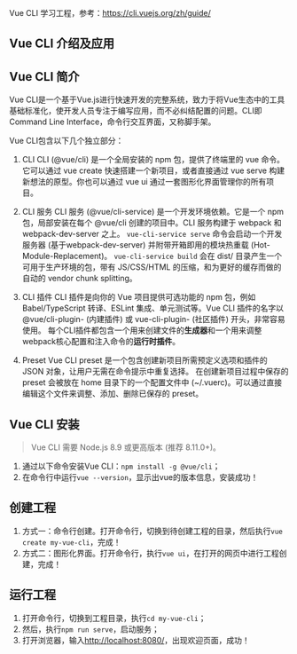 Vue CLI 学习工程，参考：<https://cli.vuejs.org/zh/guide/>

## Vue CLI 介绍及应用

## Vue CLI 简介
Vue CLI是一个基于Vue.js进行快速开发的完整系统，致力于将Vue生态中的工具基础标准化，使开发人员专注于编写应用，而不必纠结配置的问题。CLI即Command Line Interface，命令行交互界面，又称脚手架。

Vue CLI包含以下几个独立部分：
1. CLI
CLI (@vue/cli) 是一个全局安装的 npm 包，提供了终端里的 vue 命令。它可以通过 vue create 快速搭建一个新项目，或者直接通过 vue serve 构建新想法的原型。你也可以通过 vue ui 通过一套图形化界面管理你的所有项目。

2. CLI 服务
CLI 服务 (@vue/cli-service) 是一个开发环境依赖。它是一个 npm 包，局部安装在每个 @vue/cli 创建的项目中。CLI 服务构建于 webpack 和 webpack-dev-server 之上。
`vue-cli-service serve` 命令会启动一个开发服务器 (基于webpack-dev-server) 并附带开箱即用的模块热重载 (Hot-Module-Replacement)。
`vue-cli-service build` 会在 dist/ 目录产生一个可用于生产环境的包，带有 JS/CSS/HTML 的压缩，和为更好的缓存而做的自动的 vendor chunk splitting。

3. CLI 插件
CLI 插件是向你的 Vue 项目提供可选功能的 npm 包，例如 Babel/TypeScript 转译、ESLint 集成、单元测试等。Vue CLI 插件的名字以 @vue/cli-plugin- (内建插件) 或 vue-cli-plugin- (社区插件) 开头，非常容易使用。
每个CLI插件都包含一个用来创建文件的**生成器**和一个用来调整webpack核心配置和注入命令的**运行时插件**。

4. Preset
Vue CLI preset 是一个包含创建新项目所需预定义选项和插件的 JSON 对象，让用户无需在命令提示中重复选择。
在创建新项目过程中保存的 preset 会被放在 home 目录下的一个配置文件中 (~/.vuerc)。可以通过直接编辑这个文件来调整、添加、删除已保存的 preset。

## Vue CLI 安装
> Vue CLI 需要 Node.js 8.9 或更高版本 (推荐 8.11.0+)。

1. 通过以下命令安装Vue CLI：`npm install -g @vue/cli`；
2. 在命令行中运行`vue --version`，显示出vue的版本信息，安装成功！

## 创建工程
1. 方式一：命令行创建。打开命令行，切换到待创建工程的目录，然后执行`vue create my-vue-cli`，完成！
2. 方式二：图形化界面。打开命令行，执行`vue ui`，在打开的网页中进行工程创建，完成！

## 运行工程
1. 打开命令行，切换到工程目录，执行`cd my-vue-cli`；
2. 然后，执行`npm run serve`，启动服务；
3. 打开浏览器，输入<http://localhost:8080/>，出现欢迎页面，成功！